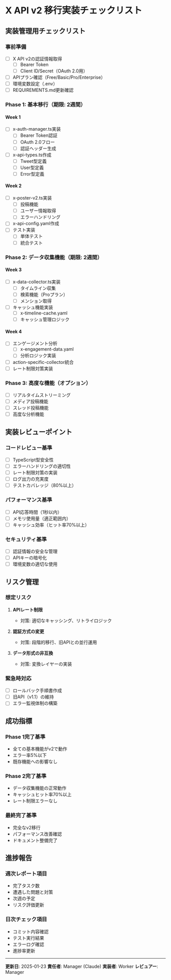 # X API v2 移行実装チェックリスト

## 実装管理用チェックリスト

### 事前準備
- [ ] X API v2の認証情報取得
  - [ ] Bearer Token
  - [ ] Client ID/Secret（OAuth 2.0用）
- [ ] APIプラン確認（Free/Basic/Pro/Enterprise）
- [ ] 環境変数設定（.env）
- [ ] REQUIREMENTS.md更新確認

### Phase 1: 基本移行（期限: 2週間）

#### Week 1
- [ ] x-auth-manager.ts実装
  - [ ] Bearer Token認証
  - [ ] OAuth 2.0フロー
  - [ ] 認証ヘッダー生成
- [ ] x-api-types.ts作成
  - [ ] Tweet型定義
  - [ ] User型定義
  - [ ] Error型定義

#### Week 2
- [ ] x-poster-v2.ts実装
  - [ ] 投稿機能
  - [ ] ユーザー情報取得
  - [ ] エラーハンドリング
- [ ] x-api-config.yaml作成
- [ ] テスト実装
  - [ ] 単体テスト
  - [ ] 統合テスト

### Phase 2: データ収集機能（期限: 2週間）

#### Week 3
- [ ] x-data-collector.ts実装
  - [ ] タイムライン収集
  - [ ] 検索機能（Proプラン）
  - [ ] メンション取得
- [ ] キャッシュ機能実装
  - [ ] x-timeline-cache.yaml
  - [ ] キャッシュ管理ロジック

#### Week 4
- [ ] エンゲージメント分析
  - [ ] x-engagement-data.yaml
  - [ ] 分析ロジック実装
- [ ] action-specific-collector統合
- [ ] レート制限対策実装

### Phase 3: 高度な機能（オプション）

- [ ] リアルタイムストリーミング
- [ ] メディア投稿機能
- [ ] スレッド投稿機能
- [ ] 高度な分析機能

## 実装レビューポイント

### コードレビュー基準
- [ ] TypeScript型安全性
- [ ] エラーハンドリングの適切性
- [ ] レート制限対策の実装
- [ ] ログ出力の充実度
- [ ] テストカバレッジ（80%以上）

### パフォーマンス基準
- [ ] API応答時間（1秒以内）
- [ ] メモリ使用量（適正範囲内）
- [ ] キャッシュ効率（ヒット率70%以上）

### セキュリティ基準
- [ ] 認証情報の安全な管理
- [ ] APIキーの暗号化
- [ ] 環境変数の適切な使用

## リスク管理

### 想定リスク
1. **APIレート制限**
   - 対策: 適切なキャッシング、リトライロジック
   
2. **認証方式の変更**
   - 対策: 段階的移行、旧APIとの並行運用

3. **データ形式の非互換**
   - 対策: 変換レイヤーの実装

### 緊急時対応
- [ ] ロールバック手順書作成
- [ ] 旧API（v1.1）の維持
- [ ] エラー監視体制の構築

## 成功指標

### Phase 1完了基準
- 全ての基本機能がv2で動作
- エラー率5%以下
- 既存機能への影響なし

### Phase 2完了基準
- データ収集機能の正常動作
- キャッシュヒット率70%以上
- レート制限エラーなし

### 最終完了基準
- 完全なv2移行
- パフォーマンス改善確認
- ドキュメント整備完了

## 進捗報告

### 週次レポート項目
- 完了タスク数
- 遭遇した問題と対策
- 次週の予定
- リスク評価更新

### 日次チェック項目
- コミット内容確認
- テスト実行結果
- エラーログ確認
- 進捗率更新

---

**更新日**: 2025-01-23
**責任者**: Manager (Claude)
**実装者**: Worker
**レビュアー**: Manager